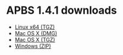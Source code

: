 # APBS 1.4.1 downloads

* [Linux x64 (TGZ)](APBS-1.4.1-binary-linux64.tgz)
* [Mac OS X (DMG)](APBS-1.4.1-binary.dmg)
* [Mac OS X (TGZ)](APBS-1.4.1-binary-osx.tgz)
* [Windows (ZIP)](APBS-1.4.1-binary-win64.zip)
